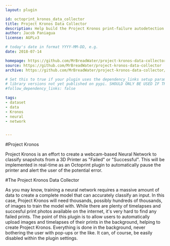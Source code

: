 ```yaml
---
layout: plugin

id: octoprint_kronos_data_collector
title: Project Kronos Data Collector
description: Help build the Project Kronos print-failure autodetection neural network 
author: Jacob Paniagua
license: AGPLv3

# today's date in format YYYY-MM-DD, e.g.
date: 2018-07-14

homepage: https://github.com/MrBreadWater/project-kronos-data-collector
source: https://github.com/MrBreadWater/project-kronos-data-collector
archive: https://github.com/MrBreadWater/project-kronos-data-collector/archive/master.zip

# Set this to true if your plugin uses the dependency_links setup parameter to include
# library versions not yet published on pypi. SHOULD ONLY BE USED IF THERE IS NO OTHER OPTION!
#follow_dependency_links: false

tags:
- dataset
- data
- Kronos
- neural
- network


---
```


#Project Kronos

Project Kronos is an effort to create a webcam-based Neural Network to classify snapshots from a 3D Printer as "Failed" or "Successful". 
This will be implemented in real-time as an Octoprint plugin to automatically pause the printer and alert the user of the potential error.


#The Project Kronos Data Collector

As you may know, training a neural network requires a massive amount of data to create a complete model that can accurately classify an input. 
In this case, Project Kronos will need thousands, possibly hundreds of thousands, of images to train the model with. 
While there are plenty of timelapses and succesful print photos available on the internet, it's very hard to find any failed prints. 
The point of this plugin is to allow users to automatically upload images and timelapses of their prints in the background, helping to create Project Kronos.
Everything is done in the background, never bothering the user with pop-ups or the like. It can, of course, be easily disabled within the plugin settings. 